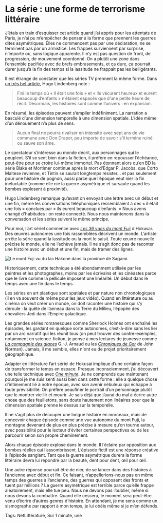 # La série : une forme de terrorisme littéraire

J’étais en train d’esquisser cet article quand j’ai appris pour les attentats de Paris, je n’ai pu m’empêcher de penser à la forme que prennent les guerres dites asymétriques. Elles ne commencent pas par une déclaration, ne se terminent pas par un armistice. Les frappes surviennent par surprise, n’importe où, sans logique apparente. Il n’y est pas question de front, de progression, de mouvement coordonné. On a plutôt une zone dans l’ensemble pacifiée avec de brefs embrasements, et ça dure, ça pourrait durer jusqu’à la fin des temps si la lassitude ne frappait pas les belligérants.

Il est étrange de constater que les séries TV prennent la même forme. Dans [un très bel article](http://www.slate.fr/story/108723/peu-importe-fin-seuls-comptent-rebondissements), Hugo Lindenberg note :

> Fini le temps où « Il était une fois » et « Ils vécurent heureux et eurent beaucoup d’enfants » n’étaient espacés que d’une petite heure de récit. Désormais, les histoires sont comme l’univers : en expansion.

En résumé, les épisodes peuvent s’empiler indéfiniment. La narration a basculé d’une dimension temporelle à une dimension spatiale. L’idée même d’un dénouement n’a plus de sens.

> Aucun final ne pourra rivaliser en intensité avec sept ans de vie commune avec Don Draper, peu importe de savoir s’il termine ruiné ou sauve son âme.

Le spectateur s’intéresse au monde décrit, aux personnages qui le peuplent. S’il se sent bien dans la fiction, il préfère en repousser l’échéance, peut-être pour se croire lui-même immortel. Pas étonnant alors qu’en BD la série Blake et Mortimer continue après la mort d’Edgar P. Jacobs, que Corto Maltese revienne, et Tintin se saurait longtemps résister… et pas seulement pour une histoire de pognon, aussi parce que l’époque veut nier la fin inéluctable (comme elle nie la guerre asymétrique et sursaute quand les bombes explosent à proximité).

Hugo Lindenberg remarque qu’avant on envoyait une lettre avec un début et une fin, même les conversations téléphoniques ressemblaient à des « il était une fois » conclues par « ils eurent beaucoup d’enfants. » Nous avons changé d'habitudes : on reste connecté. Nous nous maintenons dans la conversation et les séries suivent le même principe. 

Pour moi, l’art sériel commence avec [*Les 36 vues du mont Fuji*](https://fr.wikipedia.org/wiki/Trente-six_vues_du_mont_Fuji) d’Hokusai. Des œuvres autonomes une fois rassemblées décrivent un monde. L’artiste arrête la série quand la lassitude ou la mort le saisit. Toute œuvre nouvelle précise le monde, elle ne l’achève jamais. Il ne s’agit donc pas de raconter une histoire avec un début et une fin, mais de tramer des lignes.

![Le mont Fuji vu du lac Hakone dans la province de Sagami.](http://tcrouzet.comhttps://tcrouzet.com/images_tc/2015/11/The_lake_of_Hakone_in_the_Segami_province.jpg)

Historiquement, cette technique a été abondamment utilisée par les peintres et les photographes, moins par les écrivains et les cinéastes parce que le livre comme la pellicule imposent une linéarité. Un début dans le temps avec une fin dans le temps.

Les séries en art plastique sont spatiales et par nature non chronologiques (il en va souvent de même pour les jeux vidéo). Quand en littérature ou au cinéma on veut créer un monde, on doit raconter une histoire qui s’y déroule : la quête de l’anneau dans la Terre du Milieu, l’épopée des chevaliers Jedi dans l’Empire galactique.

Les grandes séries romanesques comme Sherlock Holmes ont enchaîné les épisodes, les gardant en quelque sorte autonomes, c’est-à-dire sans les lier par un arc narratif qui les réunit tous (on peut trouver des contre-exemples, notamment en science-fiction, je pense à mes lectures de jeunesse comme [*La compagnie des glaces*](https://fr.wikipedia.org/wiki/La_Compagnie_des_glaces) G.-J. Arnaud ou les [*Chroniques de Gor*](https://fr.wikipedia.org/wiki/Chroniques_de_Gor) de John Norman). Jamais, il me semble, elles n'ont eu de projet prioritairement géographique.

Adapter en littérature l’art sériel de Hokusai implique d’une certaine façon de transformer le temps en espace. Presque inconsciemment, j’ai découvert une telle technique avec [*One minute*](http://tcrouzet.com/une-minute/). Je ne comprends que maintenant pourquoi je me suis senti aussi bien dans cette forme : elle a quelque chose d’intimement lié à notre époque, avec son avenir nébuleux qui échappe à toute prévisibilité. On préfère peaufiner le portrait d’un personnage plutôt que le montrer vieillir et mourir. Je sais déjà que j’aurai du mal à écrire autre chose que des feuilletons, sans doute hautement non linéaires pour que la dimension spatiale prenne le dessus sur la temporelle.

Il ne s’agit plus de découper une longue histoire en morceaux, mais de concevoir chaque épisode comme une vue autonome du mont Fuji, la montagne devenant de plus en plus précise à mesure qu’on tourne autour, avec possibilité pour le lecteur d’éviter certaines perspectives ou de les parcourir selon son propre cheminement.

Alors chaque épisode explose dans le monde. Il l’éclaire par opposition aux bombes réelles qui l’assombrissent. L’épisode fictif est une réponse créative à l’épisode sanglant. Tant que la guerre asymétrique durera la forme littéraire devra lui répondre par la beauté, dent pour dent, œil pour œil.

Une autre réponse pourrait être de nier, de se lancer dans des histoires à l’ancienne avec début et fin. Ce faisant, n’appellerions-nous pas en même temps des guerres à l’ancienne, des guerres qui opposent des fronts et tuent par millions ? La guerre asymétrique est terrible parce qu’elle frappe aléatoirement, mais elle tue peu. Nous ne devons pas l’oublier, même si nous devons la combattre. Quand elle cessera, le moment sera peut-être venu d’écrire d’autres genres d’histoire. En attendant, je me sens comme un sismographe par rapport à mon temps, je lui obéis même si je m’en défends.

Tags: NetLittérature, Sur 1 minute, une
